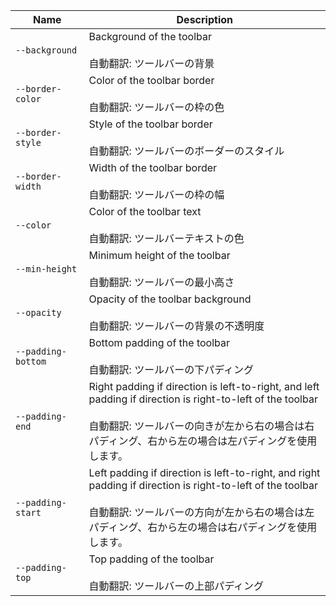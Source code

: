 
| Name | Description |
| --- | --- |
| `--background` | Background of the toolbar<br /><br />自動翻訳: ツールバーの背景 |
| `--border-color` | Color of the toolbar border<br /><br />自動翻訳: ツールバーの枠の色 |
| `--border-style` | Style of the toolbar border<br /><br />自動翻訳: ツールバーのボーダーのスタイル |
| `--border-width` | Width of the toolbar border<br /><br />自動翻訳: ツールバーの枠の幅 |
| `--color` | Color of the toolbar text<br /><br />自動翻訳: ツールバーテキストの色 |
| `--min-height` | Minimum height of the toolbar<br /><br />自動翻訳: ツールバーの最小高さ |
| `--opacity` | Opacity of the toolbar background<br /><br />自動翻訳: ツールバーの背景の不透明度 |
| `--padding-bottom` | Bottom padding of the toolbar<br /><br />自動翻訳: ツールバーの下パディング |
| `--padding-end` | Right padding if direction is left-to-right, and left padding if direction is right-to-left of the toolbar<br /><br />自動翻訳: ツールバーの向きが左から右の場合は右パディング、右から左の場合は左パディングを使用します。 |
| `--padding-start` | Left padding if direction is left-to-right, and right padding if direction is right-to-left of the toolbar<br /><br />自動翻訳: ツールバーの方向が左から右の場合は左パディング、右から左の場合は右パディングを使用します。 |
| `--padding-top` | Top padding of the toolbar<br /><br />自動翻訳: ツールバーの上部パディング |

